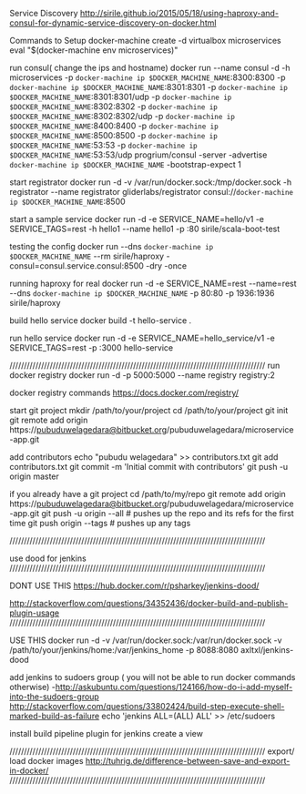 Service Discovery 
http://sirile.github.io/2015/05/18/using-haproxy-and-consul-for-dynamic-service-discovery-on-docker.html

Commands to Setup
docker-machine create -d virtualbox microservices
eval "$(docker-machine env microservices)"

run consul( change the ips and hostname)
docker run --name consul -d -h microservices -p `docker-machine ip $DOCKER_MACHINE_NAME`:8300:8300 -p `docker-machine ip $DOCKER_MACHINE_NAME`:8301:8301 -p `docker-machine ip $DOCKER_MACHINE_NAME`:8301:8301/udp -p `docker-machine ip $DOCKER_MACHINE_NAME`:8302:8302 -p `docker-machine ip $DOCKER_MACHINE_NAME`:8302:8302/udp -p `docker-machine ip $DOCKER_MACHINE_NAME`:8400:8400 -p `docker-machine ip $DOCKER_MACHINE_NAME`:8500:8500 -p `docker-machine ip $DOCKER_MACHINE_NAME`:53:53 -p `docker-machine ip $DOCKER_MACHINE_NAME`:53:53/udp progrium/consul -server -advertise `docker-machine ip $DOCKER_MACHINE_NAME` -bootstrap-expect 1

start registrator
docker run -d -v /var/run/docker.sock:/tmp/docker.sock -h registrator --name registrator gliderlabs/registrator consul://`docker-machine ip $DOCKER_MACHINE_NAME`:8500

start a sample service
docker run -d -e SERVICE_NAME=hello/v1 -e SERVICE_TAGS=rest -h hello1 --name hello1 -p :80 sirile/scala-boot-test

testing the config
docker run --dns `docker-machine ip $DOCKER_MACHINE_NAME` --rm sirile/haproxy -consul=consul.service.consul:8500 -dry -once

running haproxy for real
docker run -d -e SERVICE_NAME=rest --name=rest --dns `docker-machine ip $DOCKER_MACHINE_NAME` -p 80:80 -p 1936:1936 sirile/haproxy

build hello service 
docker build -t hello-service .

run hello service
docker run -d -e SERVICE_NAME=hello_service/v1 -e SERVICE_TAGS=rest -p :3000 hello-service

/////////////////////////////////////////////////////////////////////////////////////////
run docker registry
docker run -d -p 5000:5000 --name registry registry:2

docker registry commands
https://docs.docker.com/registry/

start git project 
mkdir /path/to/your/project
cd /path/to/your/project
git init
git remote add origin https://pubuduwelagedara@bitbucket.org/pubuduwelagedara/microservice-app.git

add contributors
echo "pubudu welagedara" >> contributors.txt
git add contributors.txt
git commit -m 'Initial commit with contributors'
git push -u origin master

if you already have a git project 
cd /path/to/my/repo
git remote add origin https://pubuduwelagedara@bitbucket.org/pubuduwelagedara/microservice-app.git
git push -u origin --all # pushes up the repo and its refs for the first time
git push origin --tags # pushes up any tags

/////////////////////////////////////////////////////////////////////////////////////////

use dood for jenkins
/////////////////////////////////////////////////////////////////////////////////////////

DONT USE THIS
https://hub.docker.com/r/psharkey/jenkins-dood/

http://stackoverflow.com/questions/34352436/docker-build-and-publish-plugin-usage
/////////////////////////////////////////////////////////////////////////////////////////

USE THIS
docker run -d -v /var/run/docker.sock:/var/run/docker.sock -v /path/to/your/jenkins/home:/var/jenkins_home -p 8088:8080 axltxl/jenkins-dood

add jenkins to sudoers group ( you will not be able to run docker commands otherwise) -http://askubuntu.com/questions/124166/how-do-i-add-myself-into-the-sudoers-group
http://stackoverflow.com/questions/33802424/build-step-execute-shell-marked-build-as-failure
echo 'jenkins ALL=(ALL) ALL' >> /etc/sudoers


install build pipeline plugin for jenkins
create a view 

/////////////////////////////////////////////////////////////////////////////////////////
export/ load docker images
http://tuhrig.de/difference-between-save-and-export-in-docker/
/////////////////////////////////////////////////////////////////////////////////////////






